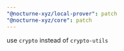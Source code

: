 ```yaml
---
"@nocturne-xyz/local-prover": patch
"@nocturne-xyz/core": patch
---
```


use `crypto` instead of `crypto-utils`
